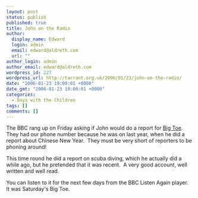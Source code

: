 ```yaml
---
layout: post
status: publish
published: true
title: John on the Radio
author:
  display_name: Edward
  login: admin
  email: edward@aldreth.com
  url: ""
author_login: admin
author_email: edward@aldreth.com
wordpress_id: 227
wordpress_url: http://tarrant.org.uk/2006/01/23/john-on-the-radio/
date: "2006-01-23 19:00:01 +0000"
date_gmt: "2006-01-23 19:00:01 +0000"
categories:
  - Days with the Children
tags: []
comments: []
---
```


<p>The BBC rang up on Friday asking if John would do a report for <a href="https://www.bbc.co.uk/bbc7/bigtoe/">Big Toe</a>.  They had our phone number because he was on last year, when he did a report about Chinese New Year.&nbsp; They must be very short of reporters to be phoning around!</p>
<p>This time round he did a report on scuba diving, which he actually did a while ago, but he pretended that it was recent.&nbsp; A very good account, well written and well read.</p>
<p>You can listen to it for the next few days from the BBC Listen Again player.&nbsp; It was Saturday's Big Toe.</p>
